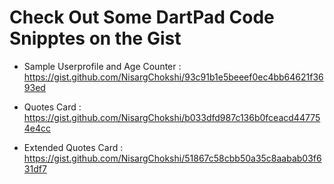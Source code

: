 

Check Out Some DartPad Code Snipptes on the Gist
===========
* Sample Userprofile and Age Counter : https://gist.github.com/NisargChokshi/93c91b1e5beeef0ec4bb64621f3693ed

* Quotes Card : https://gist.github.com/NisargChokshi/b033dfd987c136b0fceacd447754e4cc

* Extended Quotes Card : https://gist.github.com/NisargChokshi/51867c58cbb50a35c8aabab03f631df7
